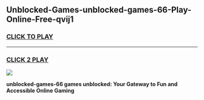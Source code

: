 
## Unblocked-Games-unblocked-games-66-Play-Online-Free-qvij1
<h3>
<a href="https://premium76.site?title=unblocked-games-66&ref=26A">CLICK TO PLAY</a></h3>
<hr>

<h3>
<a href="https://premium76.site?title=unblocked-games-66&ref=26A">CLICK 2 PLAY</a>
  
</h3>

<a href="https://premium76.site?title=unblocked-games-66&ref=26A"><img src="https://clearcache.store/games.png"></a>


**unblocked-games-66 games unblocked: Your Gateway to Fun and Accessible Online Gaming**
